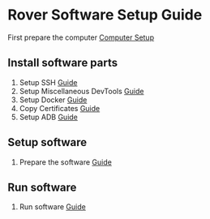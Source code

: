 # Rover Software Setup Guide

First prepare the computer [Computer Setup](./os/index-computer.md)

## Install software parts
1. Setup SSH [Guide](./essentials/install-ssh.md)
2. Setup Miscellaneous DevTools [Guide](./essentials/install-devtools.md) 
3. Setup Docker [Guide](./essentials/install-docker.md)
4. Copy Certificates [Guide](./certificates/install-certificates.md)
5. Setup ADB [Guide](./essentials/install-adb.md)

## Setup software
1. Prepare the software [Guide](./software/install-software.md)

## Run software
1. Run software [Guide](./run.md)